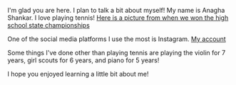 

I'm glad you are here. I plan to talk a bit about myself!
My name is Anagha Shankar.
I love playing tennis! 
[Here is a picture from when we won the high school state championships](https://www.tapinto.net/sections/sports/articles/five-east-brunswick-players-named-to-2019-all-gmc-girls-tennis-team)


One of the social media platforms I use the most is Instagram.
[My account](https://www.instagram.com/anaghashankarr/)

Some things I've done other than playing tennis are playing the violin for 7 years, girl scouts for 6 years, and piano for 5 years!

I hope you enjoyed learning a little bit about me!
